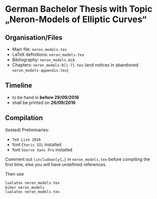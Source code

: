# German Bachelor Thesis with Topic „Neron-Models of Elliptic Curves“
## Organisation/Files
- Main file: `neron_models.tex`
- LaTeX definitions: `neron_models.tex`
- Bibliography: `neron_models.bib`
- Chapters: `neron_models-0[1-7].tex` 
  (and notices in abandoned `neron_models-appendix.tex`)

## Timeline
* to be hand in **before 29/09/2016**
* shall be printed on **26/09/2016**

## Compilation
(tested) Preliminaries: 
- `TeX Live 2016`
- font `Charis SIL` installed
- font `Source Sans Pro` installed

Comment out `\includeonly{…}` in `neron_models.tex` before compiling
the first time, else you will have undefined references.

Then use 

```bash
lualatex neron_models.tex
biber neron_models
lualatex neron_models.tex
```
